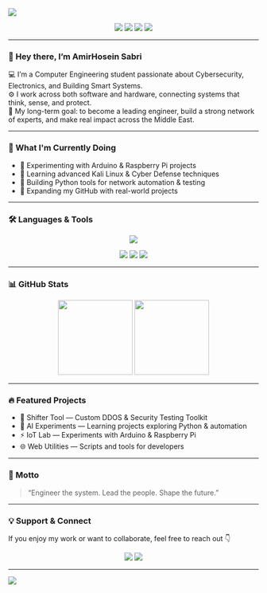 <!-- Banner / Header -->
<img src="https://capsule-render.vercel.app/api?type=waving&color=0:0f0c29,100:302b63&height=200&section=header&text=AmirHosein%20Sabri&fontSize=45&fontColor=ffffff&animation=fadeIn&fontAlignY=35" />

<p align="center">
  <a href="mailto:amirhoseinsabri@gmail.com"><img src="https://img.shields.io/badge/Gmail-D14836?style=flat&logo=gmail&logoColor=white"/></a>
  <a href="https://github.com/SabriAmir"><img src="https://img.shields.io/badge/GitHub-171515?style=flat&logo=github&logoColor=white"/></a>
  <a href="https://t.me/AmirSabri"><img src="https://img.shields.io/badge/Telegram-2CA5E0?style=flat&logo=telegram&logoColor=white"/></a>
  <a href="#"><img src="https://img.shields.io/badge/LinkedIn-0077B5?style=flat&logo=linkedin&logoColor=white"/></a>
</p>

---

### 👋 Hey there, I’m AmirHosein Sabri

💻 I’m a Computer Engineering student passionate about Cybersecurity, Electronics, and Building Smart Systems.  
⚙️ I work across both software and hardware, connecting systems that think, sense, and protect.  
🎯 My long-term goal: to become a leading engineer, build a strong network of experts, and make real impact across the Middle East.

---

### 🧠 What I'm Currently Doing
- 🧩 Experimenting with Arduino & Raspberry Pi projects  
- 🔐 Learning advanced Kali Linux & Cyber Defense techniques  
- 🧠 Building Python tools for network automation & testing  
- 📘 Expanding my GitHub with real-world projects  

---

### 🛠️ Languages & Tools
<p align="center">
  <img src="https://skillicons.dev/icons?i=python,cpp,html,css,js,linux,bash,git,vscode,arduino,raspberrypi" />
</p>

<p align="center">
  <img src="https://img.shields.io/badge/Kali%20Linux-557C94?style=flat&logo=kalilinux&logoColor=white" />
  <img src="https://img.shields.io/badge/Networking-0078D7?style=flat&logo=cisco&logoColor=white" />
  <img src="https://img.shields.io/badge/Embedded%20Systems-333333?style=flat&logo=raspberrypi&logoColor=red" />
</p>

---

### 📊 GitHub Stats
<p align="center">
  <img src="https://github-readme-stats.vercel.app/api?username=SabriAmir&show_icons=true&theme=tokyonight" height="150"/>
  <img src="https://github-readme-streak-stats.herokuapp.com/?user=SabriAmir&theme=tokyonight" height="150"/>
</p>

---

### 🔥 Featured Projects
- 🧰 Shifter Tool — Custom DDOS & Security Testing Toolkit  
- 🧠 AI Experiments — Learning projects exploring Python & automation  
- ⚡ IoT Lab — Experiments with Arduino & Raspberry Pi  
- 🌐 Web Utilities — Scripts and tools for developers  

---

### 💬 Motto
> “Engineer the system. Lead the people. Shape the future.”

---

### 💡 Support & Connect
If you enjoy my work or want to collaborate, feel free to reach out 👇  
<p align="center">
  <a href="https://t.me/AmirSabri"><img src="https://img.shields.io/badge/Telegram-2CA5E0?style=flat&logo=telegram&logoColor=white"/></a>
  <a href="mailto:amirhoseinsabri@gmail.com"><img src="https://img.shields.io/badge/Email-D14836?style=flat&logo=gmail&logoColor=white"/></a>
</p>

---

<img src="https://capsule-render.vercel.app/api?type=waving&color=0:0f0c29,100:302b63&height=100&section=footer"/>
